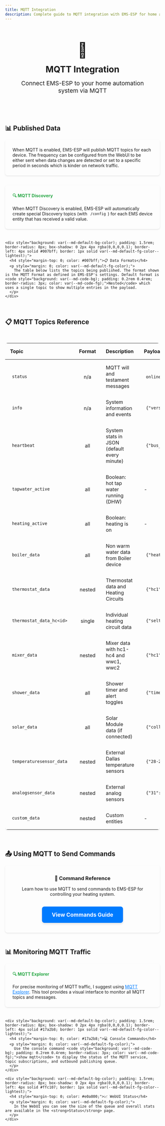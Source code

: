```yaml
---
title: MQTT Integration
description: Complete guide to MQTT integration with EMS-ESP for home automation systems
---
```


<div class="mqtt-hero" style="text-align: center; margin: 2rem 0; padding: 2rem; background: var(--md-default-bg-color--lighter); border-radius: 10px; border: 1px solid var(--md-default-fg-color--lightest);">
  <div style="font-size: 3rem; margin-bottom: 1rem;">📡</div>
  <h1 style="margin: 0; color: var(--md-default-fg-color);">MQTT Integration</h1>
  <p style="font-size: 1.2rem; margin: 1rem 0; color: var(--md-default-fg-color--light);">
    Connect EMS-ESP to your home automation system via MQTT
  </p>
</div>

<div class="mqtt-overview" style="margin: 3rem 0;">
  <h2 style="color: var(--md-default-fg-color);">📊 Published Data</h2>
  
  <div style="background: var(--md-default-bg-color); padding: 1.5rem; border-radius: 8px; box-shadow: 0 2px 4px rgba(0,0,0,0.1); border: 1px solid var(--md-default-fg-color--lightest); margin-bottom: 2rem;">
    <p style="margin: 0; color: var(--md-default-fg-color);">
      When MQTT is enabled, EMS-ESP will publish MQTT topics for each device. The frequency can be configured from the WebUI to be either sent when data changes are detected or set to a specific period in seconds which is kinder on network traffic.
    </p>
  </div>
  
  <div style="display: grid; grid-template-columns: repeat(auto-fit, minmax(300px, 1fr)); gap: 1.5rem; margin-bottom: 2rem;">
    <div style="background: var(--md-default-bg-color); padding: 1.5rem; border-radius: 8px; box-shadow: 0 2px 4px rgba(0,0,0,0.1); border-left: 4px solid #28a745; border: 1px solid var(--md-default-fg-color--lightest);">
      <h4 style="margin-top: 0; color: #28a745;">🔍 MQTT Discovery</h4>
      <p style="margin: 0; color: var(--md-default-fg-color);">
        When MQTT Discovery is enabled, EMS-ESP will automatically create special Discovery topics (with <code style="background: var(--md-code-bg); padding: 0.2rem 0.4rem; border-radius: 3px; color: var(--md-code-fg);">/config</code>) for each EMS device entity that has received a valid value.
      </p>
    </div>

    <div style="background: var(--md-default-bg-color); padding: 1.5rem; border-radius: 8px; box-shadow: 0 2px 4px rgba(0,0,0,0.1); border-left: 4px solid #007bff; border: 1px solid var(--md-default-fg-color--lightest);">
      <h4 style="margin-top: 0; color: #007bff;">📋 Data Formats</h4>
      <p style="margin: 0; color: var(--md-default-fg-color);">
        The table below lists the topics being published. The format shown is the MQTT Format as defined in EMS-ESP's settings. Default format is <code style="background: var(--md-code-bg); padding: 0.2rem 0.4rem; border-radius: 3px; color: var(--md-code-fg);">Nested</code> which uses a single topic to show multiple entries in the payload.
      </p>
    </div>
  </div>
</div>

<div class="mqtt-topics" style="margin: 3rem 0;">
  <h2 style="color: var(--md-default-fg-color);">📋 MQTT Topics Reference</h2>
  
  <div style="overflow-x: auto; margin: 2rem 0;">
    <table style="width: 100%; border-collapse: collapse; background: var(--md-default-bg-color); border-radius: 8px; overflow: hidden; box-shadow: 0 2px 4px rgba(0,0,0,0.1);">
      <thead>
        <tr style="background: var(--md-default-bg-color--lighter);">
          <th style="padding: 1rem; text-align: left; color: var(--md-default-fg-color); border-bottom: 1px solid var(--md-default-fg-color--lightest);">Topic</th>
          <th style="padding: 1rem; text-align: center; color: var(--md-default-fg-color); border-bottom: 1px solid var(--md-default-fg-color--lightest);">Format</th>
          <th style="padding: 1rem; text-align: left; color: var(--md-default-fg-color); border-bottom: 1px solid var(--md-default-fg-color--lightest);">Description</th>
          <th style="padding: 1rem; text-align: left; color: var(--md-default-fg-color); border-bottom: 1px solid var(--md-default-fg-color--lightest);">Payload Example</th>
        </tr>
      </thead>
      <tbody>
        <tr style="border-bottom: 1px solid var(--md-default-fg-color--lightest);">
          <td style="padding: 1rem; color: var(--md-default-fg-color);"><code style="background: var(--md-code-bg); padding: 0.2rem 0.4rem; border-radius: 3px; color: var(--md-code-fg);">status</code></td>
          <td style="padding: 1rem; text-align: center; color: var(--md-default-fg-color);">n/a</td>
          <td style="padding: 1rem; color: var(--md-default-fg-color);">MQTT will and testament messages</td>
          <td style="padding: 1rem; color: var(--md-default-fg-color);"><code style="background: var(--md-code-bg); padding: 0.2rem 0.4rem; border-radius: 3px; color: var(--md-code-fg);">online</code> or <code style="background: var(--md-code-bg); padding: 0.2rem 0.4rem; border-radius: 3px; color: var(--md-code-fg);">offline</code></td>
        </tr>
        <tr style="border-bottom: 1px solid var(--md-default-fg-color--lightest);">
          <td style="padding: 1rem; color: var(--md-default-fg-color);"><code style="background: var(--md-code-bg); padding: 0.2rem 0.4rem; border-radius: 3px; color: var(--md-code-fg);">info</code></td>
          <td style="padding: 1rem; text-align: center; color: var(--md-default-fg-color);">n/a</td>
          <td style="padding: 1rem; color: var(--md-default-fg-color);">System information and events</td>
          <td style="padding: 1rem; color: var(--md-default-fg-color);"><code style="background: var(--md-code-bg); padding: 0.2rem 0.4rem; border-radius: 3px; color: var(--md-code-fg);">{"version":"3.7.2","hostname":"ems-esp"}</code></td>
        </tr>
        <tr style="border-bottom: 1px solid var(--md-default-fg-color--lightest);">
          <td style="padding: 1rem; color: var(--md-default-fg-color);"><code style="background: var(--md-code-bg); padding: 0.2rem 0.4rem; border-radius: 3px; color: var(--md-code-fg);">heartbeat</code></td>
          <td style="padding: 1rem; text-align: center; color: var(--md-default-fg-color);">all</td>
          <td style="padding: 1rem; color: var(--md-default-fg-color);">System stats in JSON (default every minute)</td>
          <td style="padding: 1rem; color: var(--md-default-fg-color);"><code style="background: var(--md-code-bg); padding: 0.2rem 0.4rem; border-radius: 3px; color: var(--md-code-fg);">{"bus_status":"connected","uptime":"02:16:00"}</code></td>
        </tr>
        <tr style="border-bottom: 1px solid var(--md-default-fg-color--lightest);">
          <td style="padding: 1rem; color: var(--md-default-fg-color);"><code style="background: var(--md-code-bg); padding: 0.2rem 0.4rem; border-radius: 3px; color: var(--md-code-fg);">tapwater_active</code></td>
          <td style="padding: 1rem; text-align: center; color: var(--md-default-fg-color);">all</td>
          <td style="padding: 1rem; color: var(--md-default-fg-color);">Boolean: hot tap water running (DHW)</td>
          <td style="padding: 1rem; color: var(--md-default-fg-color--light);">-</td>
        </tr>
        <tr style="border-bottom: 1px solid var(--md-default-fg-color--lightest);">
          <td style="padding: 1rem; color: var(--md-default-fg-color);"><code style="background: var(--md-code-bg); padding: 0.2rem 0.4rem; border-radius: 3px; color: var(--md-code-fg);">heating_active</code></td>
          <td style="padding: 1rem; text-align: center; color: var(--md-default-fg-color);">all</td>
          <td style="padding: 1rem; color: var(--md-default-fg-color);">Boolean: heating is on</td>
          <td style="padding: 1rem; color: var(--md-default-fg-color--light);">-</td>
        </tr>
        <tr style="border-bottom: 1px solid var(--md-default-fg-color--lightest);">
          <td style="padding: 1rem; color: var(--md-default-fg-color);"><code style="background: var(--md-code-bg); padding: 0.2rem 0.4rem; border-radius: 3px; color: var(--md-code-fg);">boiler_data</code></td>
          <td style="padding: 1rem; text-align: center; color: var(--md-default-fg-color);">all</td>
          <td style="padding: 1rem; color: var(--md-default-fg-color);">Non warm water data from Boiler device</td>
          <td style="padding: 1rem; color: var(--md-default-fg-color);"><code style="background: var(--md-code-bg); padding: 0.2rem 0.4rem; border-radius: 3px; color: var(--md-code-fg);">{"heatingactive":"off","curflowtemp":57.5}</code></td>
        </tr>
        <tr style="border-bottom: 1px solid var(--md-default-fg-color--lightest);">
          <td style="padding: 1rem; color: var(--md-default-fg-color);"><code style="background: var(--md-code-bg); padding: 0.2rem 0.4rem; border-radius: 3px; color: var(--md-code-fg);">thermostat_data</code></td>
          <td style="padding: 1rem; text-align: center; color: var(--md-default-fg-color);">nested</td>
          <td style="padding: 1rem; color: var(--md-default-fg-color);">Thermostat data and Heating Circuits</td>
          <td style="padding: 1rem; color: var(--md-default-fg-color);"><code style="background: var(--md-code-bg); padding: 0.2rem 0.4rem; border-radius: 3px; color: var(--md-code-fg);">{"hc1":{"seltemp":15.0,"mode":"auto"}}</code></td>
        </tr>
        <tr style="border-bottom: 1px solid var(--md-default-fg-color--lightest);">
          <td style="padding: 1rem; color: var(--md-default-fg-color);"><code style="background: var(--md-code-bg); padding: 0.2rem 0.4rem; border-radius: 3px; color: var(--md-code-fg);">thermostat_data_hc&lt;id&gt;</code></td>
          <td style="padding: 1rem; text-align: center; color: var(--md-default-fg-color);">single</td>
          <td style="padding: 1rem; color: var(--md-default-fg-color);">Individual heating circuit data</td>
          <td style="padding: 1rem; color: var(--md-default-fg-color);"><code style="background: var(--md-code-bg); padding: 0.2rem 0.4rem; border-radius: 3px; color: var(--md-code-fg);">{"seltemp":15,"mode":"auto"}</code></td>
        </tr>
        <tr style="border-bottom: 1px solid var(--md-default-fg-color--lightest);">
          <td style="padding: 1rem; color: var(--md-default-fg-color);"><code style="background: var(--md-code-bg); padding: 0.2rem 0.4rem; border-radius: 3px; color: var(--md-code-fg);">mixer_data</code></td>
          <td style="padding: 1rem; text-align: center; color: var(--md-default-fg-color);">nested</td>
          <td style="padding: 1rem; color: var(--md-default-fg-color);">Mixer data with hc1-hc4 and wwc1, wwc2</td>
          <td style="padding: 1rem; color: var(--md-default-fg-color);"><code style="background: var(--md-code-bg); padding: 0.2rem 0.4rem; border-radius: 3px; color: var(--md-code-fg);">{"hc1":{"flowTemp":55,"pumpStatus":"on"}}</code></td>
        </tr>
        <tr style="border-bottom: 1px solid var(--md-default-fg-color--lightest);">
          <td style="padding: 1rem; color: var(--md-default-fg-color);"><code style="background: var(--md-code-bg); padding: 0.2rem 0.4rem; border-radius: 3px; color: var(--md-code-fg);">shower_data</code></td>
          <td style="padding: 1rem; text-align: center; color: var(--md-default-fg-color);">all</td>
          <td style="padding: 1rem; color: var(--md-default-fg-color);">Shower timer and alert toggles</td>
          <td style="padding: 1rem; color: var(--md-default-fg-color);"><code style="background: var(--md-code-bg); padding: 0.2rem 0.4rem; border-radius: 3px; color: var(--md-code-fg);">{"timer":"0","duration":"4m 32s"}</code></td>
        </tr>
        <tr style="border-bottom: 1px solid var(--md-default-fg-color--lightest);">
          <td style="padding: 1rem; color: var(--md-default-fg-color);"><code style="background: var(--md-code-bg); padding: 0.2rem 0.4rem; border-radius: 3px; color: var(--md-code-fg);">solar_data</code></td>
          <td style="padding: 1rem; text-align: center; color: var(--md-default-fg-color);">all</td>
          <td style="padding: 1rem; color: var(--md-default-fg-color);">Solar Module data (if connected)</td>
          <td style="padding: 1rem; color: var(--md-default-fg-color);"><code style="background: var(--md-code-bg); padding: 0.2rem 0.4rem; border-radius: 3px; color: var(--md-code-fg);">{"collectorTemp":15.8,"energyToday":1792}</code></td>
        </tr>
        <tr style="border-bottom: 1px solid var(--md-default-fg-color--lightest);">
          <td style="padding: 1rem; color: var(--md-default-fg-color);"><code style="background: var(--md-code-bg); padding: 0.2rem 0.4rem; border-radius: 3px; color: var(--md-code-fg);">temperaturesensor_data</code></td>
          <td style="padding: 1rem; text-align: center; color: var(--md-default-fg-color);">nested</td>
          <td style="padding: 1rem; color: var(--md-default-fg-color);">External Dallas temperature sensors</td>
          <td style="padding: 1rem; color: var(--md-default-fg-color);"><code style="background: var(--md-code-bg); padding: 0.2rem 0.4rem; border-radius: 3px; color: var(--md-code-fg);">{"28-233D-9497":{"temp":19.6}}</code></td>
        </tr>
        <tr style="border-bottom: 1px solid var(--md-default-fg-color--lightest);">
          <td style="padding: 1rem; color: var(--md-default-fg-color);"><code style="background: var(--md-code-bg); padding: 0.2rem 0.4rem; border-radius: 3px; color: var(--md-code-fg);">analogsensor_data</code></td>
          <td style="padding: 1rem; text-align: center; color: var(--md-default-fg-color);">nested</td>
          <td style="padding: 1rem; color: var(--md-default-fg-color);">External analog sensors</td>
          <td style="padding: 1rem; color: var(--md-default-fg-color);"><code style="background: var(--md-code-bg); padding: 0.2rem 0.4rem; border-radius: 3px; color: var(--md-code-fg);">{"31":{"name":"analog31","value":0}}</code></td>
        </tr>
        <tr>
          <td style="padding: 1rem; color: var(--md-default-fg-color);"><code style="background: var(--md-code-bg); padding: 0.2rem 0.4rem; border-radius: 3px; color: var(--md-code-fg);">custom_data</code></td>
          <td style="padding: 1rem; text-align: center; color: var(--md-default-fg-color);">nested</td>
          <td style="padding: 1rem; color: var(--md-default-fg-color);">Custom entities</td>
          <td style="padding: 1rem; color: var(--md-default-fg-color--light);">-</td>
        </tr>
      </tbody>
    </table>
  </div>
</div>

<div class="mqtt-commands" style="margin: 3rem 0;">
  <h2 style="color: var(--md-default-fg-color);">📤 Using MQTT to Send Commands</h2>
  
  <div style="background: var(--md-default-bg-color); padding: 2rem; border-radius: 8px; box-shadow: 0 2px 4px rgba(0,0,0,0.1); border: 1px solid var(--md-default-fg-color--lightest);">
    <div style="text-align: center;">
      <h3 style="margin-top: 0; color: var(--md-default-fg-color);">🔧 Command Reference</h3>
      <p style="color: var(--md-default-fg-color--light); margin-bottom: 2rem;">
        Learn how to use MQTT to send commands to EMS-ESP for controlling your heating system.
      </p>
      <a href="/Commands#mqtt" style="display: inline-block; padding: 1rem 2rem; background: #007bff; color: white; text-decoration: none; border-radius: 8px; font-weight: bold; font-size: 1.1rem; box-shadow: 0 4px 6px rgba(0,0,0,0.1);">View Commands Guide</a>
    </div>
  </div>
</div>

<div class="mqtt-monitoring" style="margin: 3rem 0;">
  <h2 style="color: var(--md-default-fg-color);">📊 Monitoring MQTT Traffic</h2>
  
  <div style="display: grid; grid-template-columns: repeat(auto-fit, minmax(300px, 1fr)); gap: 1.5rem;">
    <div style="background: var(--md-default-bg-color); padding: 1.5rem; border-radius: 8px; box-shadow: 0 2px 4px rgba(0,0,0,0.1); border-left: 4px solid #28a745; border: 1px solid var(--md-default-fg-color--lightest);">
      <h4 style="margin-top: 0; color: #28a745;">🔍 MQTT Explorer</h4>
      <p style="margin: 0; color: var(--md-default-fg-color);">
        For precise monitoring of MQTT traffic, I suggest using <a href="http://mqtt-explorer.com/" style="color: #007bff;">MQTT Explorer</a>. This tool provides a visual interface to monitor all MQTT topics and messages.
      </p>
    </div>

    <div style="background: var(--md-default-bg-color); padding: 1.5rem; border-radius: 8px; box-shadow: 0 2px 4px rgba(0,0,0,0.1); border-left: 4px solid #17a2b8; border: 1px solid var(--md-default-fg-color--lightest);">
      <h4 style="margin-top: 0; color: #17a2b8;">💻 Console Commands</h4>
      <p style="margin: 0; color: var(--md-default-fg-color);">
        Use the console command <code style="background: var(--md-code-bg); padding: 0.2rem 0.4rem; border-radius: 3px; color: var(--md-code-fg);">show mqtt</code> to display the status of the MQTT service, topic subscriptions, and outbound publishing queue.
      </p>
    </div>
    
    <div style="background: var(--md-default-bg-color); padding: 1.5rem; border-radius: 8px; box-shadow: 0 2px 4px rgba(0,0,0,0.1); border-left: 4px solid #ffc107; border: 1px solid var(--md-default-fg-color--lightest);">
      <h4 style="margin-top: 0; color: #e0a800;">📈 WebUI Status</h4>
      <p style="margin: 0; color: var(--md-default-fg-color);">
        In the WebUI you can see the size of the queue and overall stats are available in the <strong>Status</strong> page.
      </p>
    </div>
  </div>
</div>
